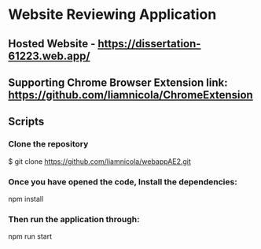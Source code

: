 # Website Reviewing Application

## Hosted Website - https://dissertation-61223.web.app/
## Supporting Chrome Browser Extension link: https://github.com/liamnicola/ChromeExtension

## Scripts
### Clone the repository
$ git clone https://github.com/liamnicola/webappAE2.git

### Once you have opened the code, Install the dependencies:
npm install

### Then run the application through:
npm run start
